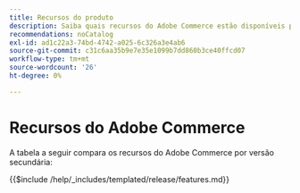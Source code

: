 ```yaml
---
title: Recursos do produto
description: Saiba quais recursos do Adobe Commerce estão disponíveis por versão específica.
recommendations: noCatalog
exl-id: ad1c22a3-74bd-4742-a025-6c326a3e4ab6
source-git-commit: c31c6aa35b9e7e35e1099b7dd860b3ce40ffcd07
workflow-type: tm+mt
source-wordcount: '26'
ht-degree: 0%

---
```


# Recursos do Adobe Commerce

A tabela a seguir compara os recursos do Adobe Commerce por versão secundária:

{{$include /help/_includes/templated/release/features.md}}
